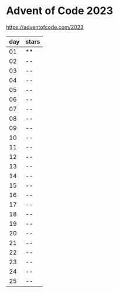 # Advent of Code 2023

https://adventofcode.com/2023

|  day  | stars |
| ----- | ----- |
|   01  |   **  |
|   02  |   --  |
|   03  |   --  |
|   04  |   --  |
|   05  |   --  |
|   06  |   --  |
|   07  |   --  |
|   08  |   --  |
|   09  |   --  |
|   10  |   --  |
|   11  |   --  |
|   12  |   --  |
|   13  |   --  |
|   14  |   --  |
|   15  |   --  |
|   16  |   --  |
|   17  |   --  |
|   18  |   --  |
|   19  |   --  |
|   20  |   --  |
|   21  |   --  |
|   22  |   --  |
|   23  |   --  |
|   24  |   --  |
|   25  |   --  |
